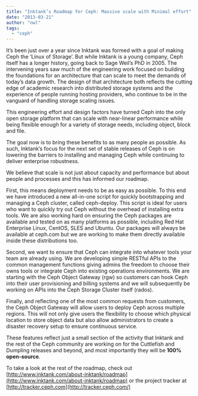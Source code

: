 ```yaml
---
title: "Inktank’s Roadmap for Ceph: Massive scale with Minimal effort"
date: "2013-03-21"
author: "nwl"
tags: 
  - "ceph"
---
```


It’s been just over a year since Inktank was formed with a goal of making Ceph the ‘Linux of Storage’. But while Inktank is a young company, Ceph itself has a longer history, going back to Sage Weil’s PhD in 2005. The intervening years saw much of the engineering work focused on building the foundations for an architecture that can scale to meet the demands of today’s data growth. The design of that architecture both reflects the cutting edge of academic research into distributed storage systems and the experience of people running hosting providers, who continue to be in the vanguard of handling storage scaling issues.

This engineering effort and design factors have turned Ceph into the only open storage platform that can scale with near-linear performance while being flexible enough for a variety of storage needs, including object, block and file.

The goal now is to bring these benefits to as many people as possible. As such, Inktank’s focus for the next set of stable releases of Ceph is on lowering the barriers to installing and managing Ceph while continuing to deliver enterprise robustness.

We believe that scale is not just about capacity and performance but about people and processes and this has informed our roadmap.

First, this means deployment needs to be as easy as possible. To this end we have introduced a new all-in-one script for quickly bootstrapping and managing a Ceph cluster, called ceph-deploy. This script is ideal for users who want to quickly try out Ceph without the overhead of installing extra tools. We are also working hard on ensuring the Ceph packages are available and tested on as many platforms as possible, including Red Hat Enterprise Linux, CentOS, SLES and Ubuntu. Our packages will always be available at ceph.com but we are working to make them directly available inside these distributions too.

Second, we want to ensure that Ceph can integrate into whatever tools your team are already using. We are developing simple RESTful APIs to the common management functions giving admins the freedom to choose their owns tools or integrate Ceph into existing operations environments. We are starting with the Ceph Object Gateway (rgw) so customers can hook Ceph into their user provisioning and billing systems and we will subsequently be working on APIs into the Ceph Storage Cluster itself (rados).

Finally, and reflecting one of the most common requests from customers, the Ceph Object Gateway will allow users to deploy Ceph across multiple regions. This will not only give users the flexibility to choose which physical location to store object data but also allow administrators to create a disaster recovery setup to ensure continuous service.

These features reflect just a small section of the activity that Inktank and the rest of the Ceph community are working on for the Cuttlefish and Dumpling releases and beyond, and most importantly they will be **100% open-source**.

To take a look at the rest of the roadmap, check out [http://www.inktank.com/about-inktank/roadmap](http://www.inktank.com/about-inktank/roadmap) or the project tracker at [http://tracker.ceph.com](http://tracker.ceph.com/)

